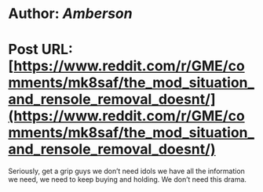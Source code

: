 # Author: _Amberson_
# Post URL: [https://www.reddit.com/r/GME/comments/mk8saf/the_mod_situation_and_rensole_removal_doesnt/](https://www.reddit.com/r/GME/comments/mk8saf/the_mod_situation_and_rensole_removal_doesnt/)


Seriously, get a grip guys we don’t need idols we have all the information we need, we need to keep buying and holding. We don’t need this drama.